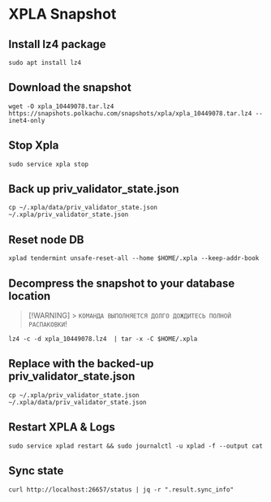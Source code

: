 # XPLA Snapshot

## Install lz4 package

```
sudo apt install lz4
```

## Download the snapshot

```
wget -O xpla_10449078.tar.lz4 https://snapshots.polkachu.com/snapshots/xpla/xpla_10449078.tar.lz4 --inet4-only
```

## Stop Xpla

```
sudo service xpla stop
```

## Back up priv_validator_state.json

```
cp ~/.xpla/data/priv_validator_state.json  ~/.xpla/priv_validator_state.json
```

## Reset node DB

```
xplad tendermint unsafe-reset-all --home $HOME/.xpla --keep-addr-book
```

## Decompress the snapshot to your database location

> [!WARNING] > `КОМАНДА ВЫПОЛНЯЕТСЯ ДОЛГО ДОЖДИТЕСЬ ПОЛНОЙ РАСПАКОВКИ`!

```
lz4 -c -d xpla_10449078.lz4  | tar -x -C $HOME/.xpla
```

## Replace with the backed-up priv_validator_state.json

```
cp ~/.xpla/priv_validator_state.json  ~/.xpla/data/priv_validator_state.json
```

## Restart XPLA & Logs

```
sudo service xplad restart && sudo journalctl -u xplad -f --output cat
```

## Sync state

```
curl http://localhost:26657/status | jq -r ".result.sync_info"
```
